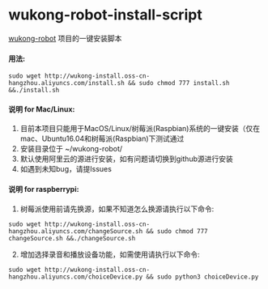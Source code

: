 # wukong-robot-install-script

[wukong-robot](https://github.com/wzpan/wukong-robot) 项目的一键安装脚本

#### 用法:
```shell
sudo wget http://wukong-install.oss-cn-hangzhou.aliyuncs.com/install.sh && sudo chmod 777 install.sh &&./install.sh
```

#### 说明 for Mac/Linux:
1. 目前本项目只能用于MacOS/Linux/树莓派(Raspbian)系统的一键安装（仅在mac、Ubuntu16.04和树莓派(Raspbian)下测试通过
2. 安装目录位于 ~/wukong-robot/
3. 默认使用阿里云的源进行安装，如有问题请切换到github源进行安装
4. 如遇到未知bug，请提Issues

#### 说明 for raspberrypi:      
1. 树莓派使用前请先换源，如果不知道怎么换源请执行以下命令:
```shell
sudo wget http://wukong-install.oss-cn-hangzhou.aliyuncs.com/changeSource.sh && sudo chmod 777 changeSource.sh &&./changeSource.sh
```
2. 增加选择录音和播放设备功能，如需使用请执行以下命令:
```shell
sudo wget http://wukong-install.oss-cn-hangzhou.aliyuncs.com/choiceDevice.py && sudo python3 choiceDevice.py
```

